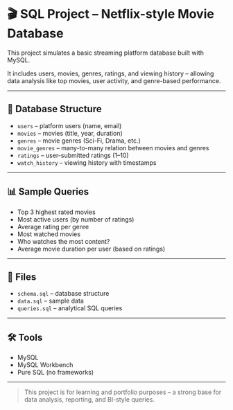 # 🎬 SQL Project – Netflix-style Movie Database

This project simulates a basic streaming platform database built with MySQL.

It includes users, movies, genres, ratings, and viewing history – allowing data analysis like top movies, user activity, and genre-based performance.

---

## 🧱 Database Structure

- `users` – platform users (name, email)
- `movies` – movies (title, year, duration)
- `genres` – movie genres (Sci-Fi, Drama, etc.)
- `movie_genres` – many-to-many relation between movies and genres
- `ratings` – user-submitted ratings (1–10)
- `watch_history` – viewing history with timestamps

---

## 📊 Sample Queries

- Top 3 highest rated movies
- Most active users (by number of ratings)
- Average rating per genre
- Most watched movies
- Who watches the most content?
- Average movie duration per user (based on ratings)

---

## 📁 Files

- `schema.sql` – database structure
- `data.sql` – sample data
- `queries.sql` – analytical SQL queries

---

## 🛠️ Tools

- MySQL
- MySQL Workbench
- Pure SQL (no frameworks)

---

> This project is for learning and portfolio purposes – a strong base for data analysis, reporting, and BI-style queries.
